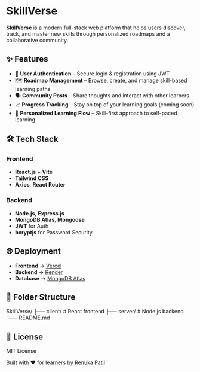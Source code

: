 # SkillVerse

**SkillVerse** is a modern full-stack web platform that helps users discover, track, and master new skills through personalized roadmaps and a collaborative community.

## ✨ Features

- 🔐 **User Authentication** – Secure login & registration using JWT
- 🗺 **Roadmap Management** – Browse, create, and manage skill-based learning paths
- 🗣 **Community Posts** – Share thoughts and interact with other learners
- 📈 **Progress Tracking** – Stay on top of your learning goals (coming soon)
- 🧠 **Personalized Learning Flow** – Skill-first approach to self-paced learning

## 🛠 Tech Stack

### Frontend

- **React.js** + **Vite**
- **Tailwind CSS**
- **Axios**, **React Router**

### Backend

- **Node.js**, **Express.js**
- **MongoDB Atlas**, **Mongoose**
- **JWT** for Auth
- **bcryptjs** for Password Security

## 🌐 Deployment

- **Frontend** → [Vercel](https://vercel.com/)
- **Backend** → [Render](https://render.com/)
- **Database** → [MongoDB Atlas](https://www.mongodb.com/cloud/atlas)

## 📂 Folder Structure

SkillVerse/
├── client/                 # React frontend
├── server/                 # Node.js backend
└── README.md


## 📎 License

MIT License

Built with ❤️ for learners by [Renuka Patil](https://github.com/RenukaPail3122)
